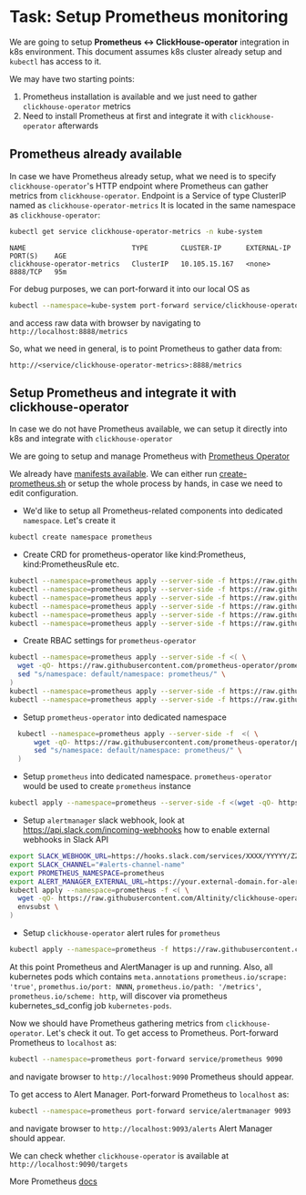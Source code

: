 # Task: Setup Prometheus monitoring

We are going to setup **Prometheus <-> ClickHouse-operator** integration in k8s environment.
This document assumes k8s cluster already setup and `kubectl` has access to it.

We may have two starting points:
1. Prometheus installation is available and we just need to gather `clickhouse-operator` metrics
1. Need to install Prometheus at first and integrate it with `clickhouse-operator` afterwards

## Prometheus already available
In case we have Prometheus already setup, what we need is to specify `clickhouse-operator`'s HTTP endpoint where Prometheus can gather metrics from `clickhouse-operator`.
Endpoint is a Service of type ClusterIP named as `clickhouse-operator-metrics` It is located in the same namespace as `clickhouse-operator`:
```bash
kubectl get service clickhouse-operator-metrics -n kube-system
```
```text
NAME                          TYPE        CLUSTER-IP      EXTERNAL-IP   PORT(S)    AGE
clickhouse-operator-metrics   ClusterIP   10.105.15.167   <none>        8888/TCP   95m
```

For debug purposes, we can port-forward it into our local OS as
```bash
kubectl --namespace=kube-system port-forward service/clickhouse-operator-metrics 8888
```
and access raw data with browser by navigating to `http://localhost:8888/metrics`

So, what we need in general, is to point Prometheus to gather data from: 
```text
http://<service/clickhouse-operator-metrics>:8888/metrics
```

## Setup Prometheus and integrate it with clickhouse-operator
In case we do not have Prometheus available, we can setup it directly into k8s and integrate with `clickhouse-operator` 

We are going to setup and manage Prometheus with [Prometheus Operator][prometheus-operator]

We already have [manifests available][deploy-prometheus]. 
We can either run [create-prometheus.sh][create-prometheus.sh] or setup the whole process by hands, in case we need to edit configuration.

  - We'd like to setup all Prometheus-related components into dedicated `namespace`. Let's create it
  ```bash
  kubectl create namespace prometheus
  ```
  
  - Create CRD for prometheus-operator like kind:Prometheus, kind:PrometheusRule etc.
  ```bash
  kubectl --namespace=prometheus apply --server-side -f https://raw.githubusercontent.com/prometheus-operator/prometheus-operator/master/example/prometheus-operator-crd/monitoring.coreos.com_prometheuses.yaml
  kubectl --namespace=prometheus apply --server-side -f https://raw.githubusercontent.com/prometheus-operator/prometheus-operator/master/example/prometheus-operator-crd/monitoring.coreos.com_prometheusrules.yaml
  kubectl --namespace=prometheus apply --server-side -f https://raw.githubusercontent.com/prometheus-operator/prometheus-operator/master/example/prometheus-operator-crd/monitoring.coreos.com_alertmanagers.yaml
  kubectl --namespace=prometheus apply --server-side -f https://raw.githubusercontent.com/prometheus-operator/prometheus-operator/master/example/prometheus-operator-crd/monitoring.coreos.com_podmonitors.yaml
  kubectl --namespace=prometheus apply --server-side -f https://raw.githubusercontent.com/prometheus-operator/prometheus-operator/master/example/prometheus-operator-crd/monitoring.coreos.com_servicemonitors.yaml
  kubectl --namespace=prometheus apply --server-side -f https://raw.githubusercontent.com/prometheus-operator/prometheus-operator/master/example/prometheus-operator-crd/monitoring.coreos.com_thanosrulers.yaml
  ```

  - Create RBAC settings for `prometheus-operator`
  ```bash
  kubectl --namespace=prometheus apply --server-side -f <( \
    wget -qO- https://raw.githubusercontent.com/prometheus-operator/prometheus-operator/master/example/rbac/prometheus/prometheus-cluster-role-binding.yaml | \
    sed "s/namespace: default/namespace: prometheus/" \
  )
  kubectl --namespace=prometheus apply --server-side -f https://raw.githubusercontent.com/prometheus-operator/prometheus-operator/master/example/rbac/prometheus/prometheus-cluster-role.yaml
  kubectl --namespace=prometheus apply --server-side -f https://raw.githubusercontent.com/prometheus-operator/prometheus-operator/master/example/rbac/prometheus/prometheus-service-account.yaml
  ```

  - Setup `prometheus-operator` into dedicated namespace
  ```bash
    kubectl --namespace=prometheus apply --server-side -f  <( \
        wget -qO- https://raw.githubusercontent.com/prometheus-operator/prometheus-operator/master/bundle.yaml | \
        sed "s/namespace: default/namespace: prometheus/" \
    )
  ```
    
  - Setup `prometheus` into dedicated namespace. `prometheus-operator` would be used to create `prometheus` instance
  ```bash
  kubectl apply --namespace=prometheus --server-side -f <(wget -qO- https://raw.githubusercontent.com/Altinity/clickhouse-operator/master/deploy/prometheus/prometheus-template.yaml | PROMETHEUS_NAMESPACE=prometheus envsubst)
  ```

  - Setup `alertmanager` slack webhook, look at https://api.slack.com/incoming-webhooks how to enable external webhooks in Slack API
  ```bash
  export SLACK_WEBHOOK_URL=https://hooks.slack.com/services/XXXX/YYYYY/ZZZZZ
  export SLACK_CHANNEL="#alerts-channel-name"
  export PROMETHEUS_NAMESPACE=prometheus
  export ALERT_MANAGER_EXTERNAL_URL=https://your.external-domain.for-alertmanger/    
  kubectl apply --namespace=prometheus -f <( \
    wget -qO- https://raw.githubusercontent.com/Altinity/clickhouse-operator/master/deploy/prometheus/prometheus-alertmanager-template.yaml | \
    envsubst \
  )
  ```

  - Setup `clickhouse-operator` alert rules for `prometheus`
  ```bash
  kubectl apply --namespace=prometheus -f https://raw.githubusercontent.com/Altinity/clickhouse-operator/master/deploy/prometheus/prometheus-alert-rules.yaml
  ```
    
At this point Prometheus and AlertManager is up and running. Also, all kubernetes pods which contains `meta.annotations` `prometheus.io/scrape: 'true'`, `promethus.io/port: NNNN`, `prometheus.io/path: '/metrics'`, `prometheus.io/scheme: http`, will discover via prometheus kubernetes_sd_config job `kubernetes-pods`.

Now we should have Prometheus gathering metrics from `clickhouse-operator`. Let's check it out.
To get access to Prometheus. Port-forward Prometheus to `localhost` as:
```bash
kubectl --namespace=prometheus port-forward service/prometheus 9090
```
and navigate browser to `http://localhost:9090` Prometheus should appear.

To get access to Alert Manager. Port-forward Prometheus to `localhost` as:
```bash
kubectl --namespace=prometheus port-forward service/alertmanager 9093
```
and navigate browser to `http://localhost:9093/alerts` Alert Manager should appear.

We can check whether `clickhouse-operator` is available at `http://localhost:9090/targets`

More Prometheus [docs][prometheus-docs]

[prometheus-operator]: https://coreos.com/operators/prometheus/docs/latest/
[deploy-prometheus]: ../deploy/prometheus/
[create-prometheus.sh]: ../deploy/prometheus/create-prometheus.sh
[prometheus-docs]: https://prometheus.io/docs/introduction/overview/
